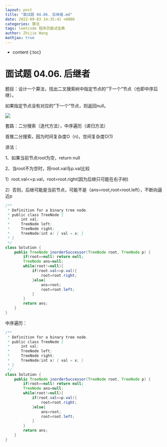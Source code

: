 ```yaml
---
layout: post
title: "面试题 04.06. 后继者.md"
date: 2022-09-03 14:35:41 +0800
categories: 算法
tags: leetcode 程序员面试宝典
author: Zhijie Wang
mathjax: true
---
```



* content
{:toc}














# 面试题 04.06. 后继者

题目：设计一个算法，找出二叉搜索树中指定节点的“下一个”节点（也即中序后继）。

如果指定节点没有对应的“下一个”节点，则返回null。

![](D:/下载/youdaonote-pull-master/youdaonote-pull-master/youdaonote/youdaonote-images/WEBRESOURCE627439ccfac5ae91a2b4cab445f09d7f.png)

套路：二分搜索（迭代方法），中序遍历（递归方法）

首推二分搜索，因为时间复杂度O（n)，空间复杂度O(1)

讲法：

1、如果当前节点root为空，return null

2、当root不为空时，将root.val与p.val比较

1）root.val<=p.val，root=root.right(因为后继只可能在右子树)

2）否则，后继可能是当前节点，可能不是（ans=root,root=root.left），不断向逼近p

```java
/**
 * Definition for a binary tree node.
 * public class TreeNode {
 *     int val;
 *     TreeNode left;
 *     TreeNode right;
 *     TreeNode(int x) { val = x; }
 * }
 */
class Solution {
    public TreeNode inorderSuccessor(TreeNode root, TreeNode p) {
        if(root==null) return null;
        TreeNode ans=null;
        while(root!=null){
            if(root.val<=p.val){
                root=root.right;
            }else{
                ans=root;
                root=root.left;
            }
        }
        return ans;
    }    
}
```

中序遍历：

```java
/**
 * Definition for a binary tree node.
 * public class TreeNode {
 *     int val;
 *     TreeNode left;
 *     TreeNode right;
 *     TreeNode(int x) { val = x; }
 * }
 */
class Solution {
    public TreeNode inorderSuccessor(TreeNode root, TreeNode p) {
        if(root==null) return null;
        TreeNode ans=null;
        while(root!=null){
            if(root.val<=p.val){
                root=root.right;
            }else{
                ans=root;
                root=root.left;
            }
        }
        return ans;
    }    
}
```

